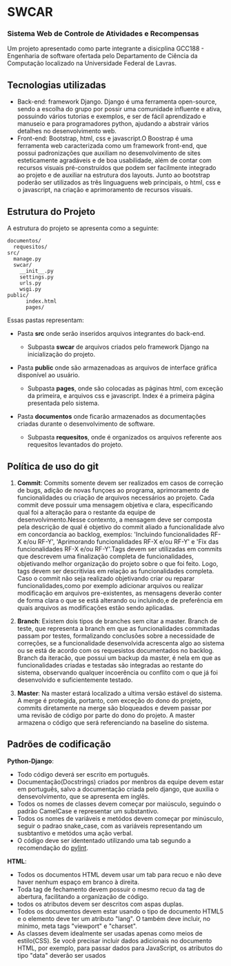 # SWCAR
### Sistema Web de Controle de Atividades e Recompensas
Um projeto apresentado como parte integrante a disicplina GCC188 - Engenharia de software ofertada pelo Departamento de Ciência da Computação localizado na Universidade Federal de Lavras.

## Tecnologias utilizadas
- Back-end: framework Django. Django é uma ferramenta open-source, sendo a escolha do grupo por possir uma comunidade influente e ativa, possuindo vários tutorias e exemplos, e ser de fácil aprendizado e manuseio e para programadores python, ajudando a abstrair vários detalhes no desenvolvimento web. 
- Front-end: Bootstrap, html, css e javascript.O Boostrap é uma ferramenta web caracterizada como um framework front-end, que possui padronizações que auxiliam no desenvolvimento de sites esteticamente agradáveis e de boa usabilidade, além de contar com recursos visuais pré-construídos que podem ser facilmente integrado ao projeto e de auxiliar na estrutura dos layouts. Junto ao bootstrap poderão ser utilizados as três linguaguens web principais, o html, css e o javascript, na criação e aprimoramento de  recursos visuais. 

## Estrutura do Projeto

A estrutura do projeto se apresenta como a seguinte:

```
documentos/
  requesitos/
src/
  manage.py
  swcar/
    __init__.py
    settings.py
    urls.py
    wsgi.py
public/
      index.html
      pages/ 
```
Essas pastas representam:
* Pasta **src** onde serão inseridos arquivos integrantes do back-end.
  * Subpasta **swcar** de arquivos criados pelo framework Django na inicialização do projeto.
  
* Pasta **public** onde são armazenadoas as arquivos de interface gráfica disponível ao usuário.
  * Subpasta **pages**, onde são colocadas as páginas html, com exceção da primeira, e arquivos css e javascript. Index é a primeira página presentada pelo sistema.
  
* Pasta **documentos** onde ficarão armazenados as documentações criadas durante o desenvolvimento de software.
  * Subpasta **requesitos**, onde é organizados os arquivos referente aos requesitos levantados do projeto.
   
##  Política de uso do git

1. **Commit**: Commits somente devem ser realizados em casos de correção de bugs, adição de novas funçoes ao programa, aprimoramento de funcionalidades ou criação de arquivos necessários ao projeto. Cada commit deve possuir uma mensagem objetiva e clara, especificando qual foi a alteração para o restante da equipe de desenvolvimento.Nesse contexnto, a mensagem deve ser composta pela descrição de qual é objetivo do commit aliado a funcionalidade alvo em concordancia ao backlog, exemplos: 'Incluindo funcionalidades RF-X e/ou RF-Y', 'Aprimorando funcionalidades RF-X e/ou RF-Y' e 'Fix das funcionalidades RF-X e/ou RF-Y'.Tags devem ser utilizadas em commits que descrevem uma finalização completa de funcionalidades, objetivando melhor organização do projeto sobre o que foi feito. Logo, tags devem ser descritivias em relação as funcionalidades completa. Caso o commit não seja realizado objetivando criar ou reparar funcionalidades,como por exemplo adicionar arquivos ou realizar modificação em arquivos pre-existentes, as mensagens deverão conter de forma clara o que se está alterando ou incluindo,e de preferência em quais arquivos as modificações estão sendo aplicadas.

2. **Branch**: Existem dois tipos de branches sem citar a master. Branch de teste, que representa a branch em que as funcionalidades commitadas passam por testes, formalizando conclusões sobre a necessidade de correções,  se a funcionalidade desenvolvida acrescenta algo ao sistema ou se está de acordo com os requesistos documentados no backlog. Branch da iteracão, que possui um backup da master, é nela em que as funcionalidades criadas e testadas são integradas ao restante do sistema, observando qualquer incoerência ou conflito com o que já foi desenvolvido e suficientemente testado. 

3. **Master**: Na master estará localizado a ultima versão estável do sistema. A merge é protegida, portanto, com exceção do dono do projeto, commits diretamente na merge são bloqueados e devem passar por uma revisão de código por parte do dono do projeto. A master armazena o código que será referenciando na baseline do sistema.

## Padrões de codificação

**Python-Django**:
* Todo código deverá ser escrito em português.
* Documentação(Docstrings) criados por menbros da equipe devem estar em português, salvo a documentação criada                 pelo django, que auxilia o densevolvimento, que se apresenta em inglês.
* Todos os nomes de classes devem começar por maiúsculo, seguindo o padrão CamelCase e representar um                           substantivo.
* Todos os nomes de variáveis e metódos devem começar por minúsculo, seguir o padrao snake_case, com as variáveis               representando um susbtantivo e metódos uma ação verbal.
* O código deve ser idententado utilizando uma tab segundo a recomendação do [pylint](https://www.pylint.org/).

**HTML**:
* Todos os documentos HTML devem usar um tab  para recuo e não deve haver nenhum espaço em branco à direita.
* Toda tag de fechamento devem possuir o mesmo recuo da tag  de abertura, facilitando a organização de código.
* todos os atributos devem  ser descritos com aspas duplas.
* Todos os documentos devem estar usando o tipo de documento HTML5 e o elemento <html> deve ter um atributo "lang". O <head>   também deve incluir, no mínimo, meta tags "viewport" e "charset".
* As classes devem idealmente ser usadas apenas como meios de estilo(CSS). Se você precisar incluir dados adicionais no documento HTML, por exemplo, para passar dados para JavaScript, os atributos do tipo "data"  deverão ser usados
  
